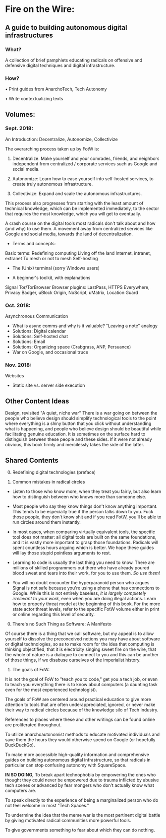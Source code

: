# Fire on the Wire:
## A guide to building autonomous digital infrastructures

### What?

A collection of brief pamphlets educating radicals on offensive and defensive digital techniques and digital infrastructure.

### How?

• Print guides from AnarchoTech, Tech Autonomy

• Write contextualizing texts

## Volumes:

### Sept. 2018:
An Introduction: Decentralize, Autonomize, Collectivize

The overarching process taken up by FotW is:

 1.  Decentralize:
Make yourself and your comrades, friends, and neighbors independent from centralized / corporate services such as Google and social media.

 1. Autonomize:
Learn how to ease yourself into self-hosted services, to create truly autonomous infrastructure.

 1. Collectivize:
Expand and scale the autonomous infrastructures.

This process also progresses from starting with the least amount of technical knowledge, which can be implemented immediately, to the sector that requires the most knowledge, which you will get to eventually.


A crash course on the digital tools most radicals don't talk about and how (and why) to use them.
A movement away from centralized services like Google and social media, towards the land of decentralization.

  - Terms and concepts:

Basic terms: 
Redefining computing
Living off the land
Internet, intranet, extranet
To mesh or not to mesh
Self-hosting

  - The (Unix) terminal (sorry Windows users)

  - A beginner's toolkit, with explanations

Signal
Tor/TorBrowser
Browser plugins: LastPass, HTTPS Everywhere, Privacy Badger, uBlock Origin, NoScript, uMatrix, Location Guard

### Oct. 2018:
Asynchronous Communication

  - What is async comms and why is it valuable?
"Leaving a note" analogy
  - Solutions: Digital calendar
  - Solutions: Self-hosted chat
  - Solutions: Email
  - Solutions: Organizing space (Crabgrass, ANP, Persuance)
  - War on Google, and occasional truce
 
### Nov. 2018:
Websites

  - Static site vs. server side execution


## Other Content Ideas

Design, revisited
"A quiet, niche war"
There is a war going on between the people who believe design should simplify technological tools to the point where everything is a shiny button that you click without understanding what is happening, and people who believe design should be beautiful while facilitating genuine education. It is sometimes on the surface hard to distinguish between these people and these sides. If it were not already obvious, this book firmly and mercilessly takes the side of the latter.

## Shared Contents

 0.  Redefining digital technologies (preface)

 0.  Common mistakes in radical circles

  - Listen to those who know more, when they treat you fairly, but also learn how to distinguish between who knows more than someone else.

  - Most people who say they know things don't know anything important. This tends to be especially true if the person talks down to you. Fuck those people, they don't know shit and if you read FotW, you'll be able to run circles around them instantly.

  - In most cases, when comparing virtually equivalent tools, the specific tool does not matter: all digital tools are built on the same foundations, and it is vastly more important to grasp those foundations. Radicals will spent countless hours arguing which is better. We hope these guides will lay those stupid pointless arguments to rest.

  - Learning to code is usually the last thing you need to know. There are millions of skilled programmers out there who have already poured blood sweat and tears into their work, for you to use them. *So use them!*

  - You will no doubt encounter the hyperparanoid person who argues Signal is not safe because you're using a phone that has connections to Google. While this is not entirely baseless, *it is largely completely irrelevant to your work,* even when you are doing illegal actions. Learn how to properly threat model at the beginning of this book. For the more state actor threat levels, refer to the specific FotW volume either in print or online regarding this level of security.

 0.  There's no Such Thing as Software: A Manifesto

Of course there is a thing that we call software, but my appeal is to allow yourself to dissolve the preconceived notions you may have about software or digital technologies, so as to make room for the idea that computing is thinking objectified, that it is electricity singing sweet fire on the wire, that the whole of nature is a dialogue to connect to you and this can be another of those things, if we disabuse ourselves of the imperialist history.


1. The goals of FoW:

It is not the goal of FoW to "teach you to code," get you a tech job, or even to teach you everything there is to know about computers (a daunting task even for the most experienced technologist).

The goals of FoW are centered around practical education to give more attention to tools that are often underappreciated, ignored, or never make their way to radical circles because of the knowledge silo of Tech Industry.

References to places where these and other writings can be found online are proliferated throughout.

To utilize anarchoautonomist methods to educate motivated individuals and save them the hours they would otherwise spend on Google (or hopefully DuckDuckGo).

To make more accessible high-quality information and comprehensive guides on building autonomous digital infrastructure, so that radicals in particular can stop confusing autonomy with SquareSpace.

**IN SO DOING,**
To break apart technophobia by empowering the ones who thought they could never be empowered due to trauma inflicted by abusive tech scenes or advanced by fear mongers who don't actually know what computers are.

To speak directly to the experience of being a marginalized person who do not feel welcome in most "Tech Spaces."

To undermine the idea that the meme war is the most pertinent digital battle by giving motivated radical communities more powerful tools.

To give governments something to fear about which they can do nothing.
